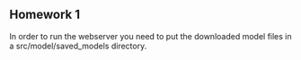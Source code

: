 ## Homework 1

In order to run the webserver you need to put the downloaded model files in a src/model/saved_models directory.
